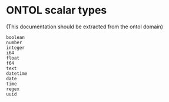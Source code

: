 # ONTOL scalar types

(This documentation should be extracted from the ontol domain)

```ontol
boolean
number
integer
i64
float
f64
text
datetime
date
time
regex
uuid
```
